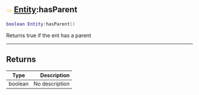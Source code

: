 ## ![shared](../../.gitbook/assets/shared.png) [Entity](./readme/entity.md):hasParent

```lua
boolean Entity:hasParent()
```

Returns true if the ent has a parent

------
## Returns

| Type   | Description |
| ------ | ----------: |
| boolean | No description |

